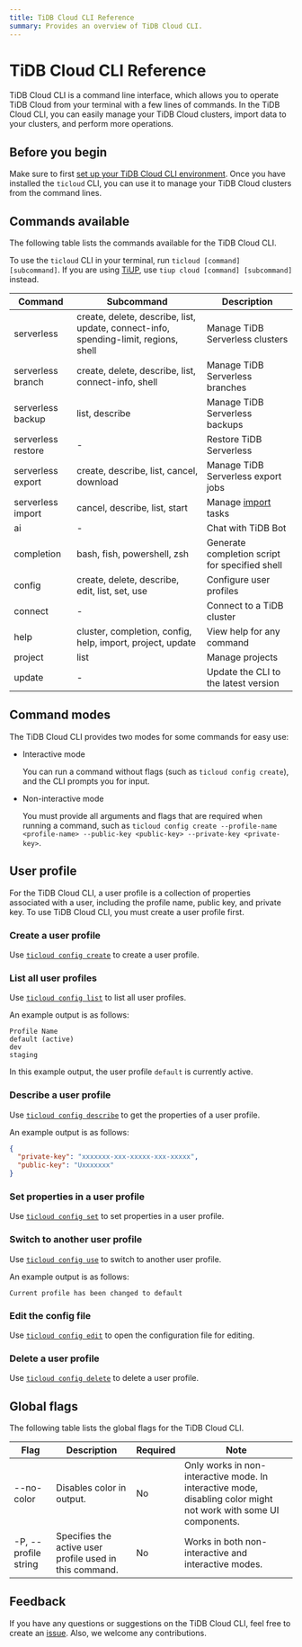 ```yaml
---
title: TiDB Cloud CLI Reference
summary: Provides an overview of TiDB Cloud CLI.
---
```


# TiDB Cloud CLI Reference

TiDB Cloud CLI is a command line interface, which allows you to operate TiDB Cloud from your terminal with a few lines of commands. In the TiDB Cloud CLI, you can easily manage your TiDB Cloud clusters, import data to your clusters, and perform more operations.

## Before you begin

Make sure to first [set up your TiDB Cloud CLI environment](/tidb-cloud/get-started-with-cli.md). Once you have installed the `ticloud` CLI, you can use it to manage your TiDB Cloud clusters from the command lines.

## Commands available

The following table lists the commands available for the TiDB Cloud CLI.

To use the `ticloud` CLI in your terminal, run `ticloud [command] [subcommand]`. If you are using [TiUP](https://docs.pingcap.com/tidb/stable/tiup-overview), use `tiup cloud [command] [subcommand]` instead.

| Command            | Subcommand                                                                           | Description                                                                                              |
|--------------------|--------------------------------------------------------------------------------------|----------------------------------------------------------------------------------------------------------|
| serverless         | create, delete, describe, list, update, connect-info, spending-limit, regions, shell | Manage TiDB Serverless clusters                                                                          |
| serverless branch  | create, delete, describe, list, connect-info, shell                                  | Manage TiDB Serverless branches                                                                          |
| serverless backup  | list, describe                                                                       | Manage TiDB Serverless backups                                                                           |
| serverless restore | -                                                                                    | Restore TiDB Serverless                                                                                  |
| serverless export  | create, describe, list, cancel, download                                             | Manage TiDB Serverless export jobs                                                                       |
| serverless import  | cancel, describe, list, start                                                        | Manage [import](/tidb-cloud/tidb-cloud-migration-overview.md#import-data-from-files-to-tidb-cloud) tasks |
| ai                 | -                                                                                    | Chat with TiDB Bot                                                                                       |
| completion         | bash, fish, powershell, zsh                                                          | Generate completion script for specified shell                                                           |
| config             | create, delete, describe, edit, list, set, use                                       | Configure user profiles                                                                                  |
| connect            | -                                                                                    | Connect to a TiDB cluster                                                                                |
| help               | cluster, completion, config, help, import, project, update                           | View help for any command                                                                                |
| project            | list                                                                                 | Manage projects                                                                                          |
| update             | -                                                                                    | Update the CLI to the latest version                                                                     |

## Command modes

The TiDB Cloud CLI provides two modes for some commands for easy use:

- Interactive mode

    You can run a command without flags (such as `ticloud config create`), and the CLI prompts you for input.

- Non-interactive mode

    You must provide all arguments and flags that are required when running a command, such as `ticloud config create --profile-name <profile-name> --public-key <public-key> --private-key <private-key>`.

## User profile

For the TiDB Cloud CLI, a user profile is a collection of properties associated with a user, including the profile name, public key, and private key. To use TiDB Cloud CLI, you must create a user profile first.

### Create a user profile

Use [`ticloud config create`](/tidb-cloud/ticloud-config-create.md) to create a user profile.

### List all user profiles

Use [`ticloud config list`](/tidb-cloud/ticloud-config-list.md) to list all user profiles.

An example output is as follows:

```
Profile Name
default (active)
dev
staging
```

In this example output, the user profile `default` is currently active.

### Describe a user profile

Use [`ticloud config describe`](/tidb-cloud/ticloud-config-describe.md) to get the properties of a user profile.

An example output is as follows:

```json
{
  "private-key": "xxxxxxx-xxx-xxxxx-xxx-xxxxx",
  "public-key": "Uxxxxxxx"
}
```

### Set properties in a user profile

Use [`ticloud config set`](/tidb-cloud/ticloud-config-set.md) to set properties in a user profile.

### Switch to another user profile

Use [`ticloud config use`](/tidb-cloud/ticloud-config-use.md) to switch to another user profile.

An example output is as follows:

```
Current profile has been changed to default
```

### Edit the config file

Use [`ticloud config edit`](/tidb-cloud/ticloud-config-edit.md) to open the configuration file for editing.

### Delete a user profile

Use [`ticloud config delete`](/tidb-cloud/ticloud-config-delete.md) to delete a user profile.

## Global flags

The following table lists the global flags for the TiDB Cloud CLI.

| Flag                 | Description                                             | Required | Note                                                                                                             |
|----------------------|---------------------------------------------------------|----------|------------------------------------------------------------------------------------------------------------------|
| --no-color           | Disables color in output.                               | No       | Only works in non-interactive mode. In interactive mode, disabling color might not work with some UI components. |
| -P, --profile string | Specifies the active user profile used in this command. | No       | Works in both non-interactive and interactive modes.                                                             |

## Feedback

If you have any questions or suggestions on the TiDB Cloud CLI, feel free to create an [issue](https://github.com/tidbcloud/tidbcloud-cli/issues/new/choose). Also, we welcome any contributions.
